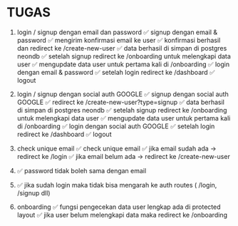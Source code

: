# TUGAS

1. login / signup dengan email dan password
✅ signup dengan email & password
✅ mengirim konfirmasi email ke user 
✅ konfirmasi berhasil dan redirect ke /create-new-user
✅ data berhasil di simpan di postgres neondb
✅ setelah signup redirect ke /onboarding untuk melengkapi data user
✅ mengupdate data user untuk pertama kali di /onboarding
✅ login dengan email & password
✅ setelah login redirect ke /dashboard
✅ logout

2. login / signup dengan social auth GOOGLE
✅ signup dengan social auth GOOGLE
✅ redirect ke /create-new-user?type=signup
✅ data berhasil di simpan di postgres neondb
✅ setelah signup redirect ke /onboarding untuk melengkapi data user
✅ mengupdate data user untuk pertama kali di /onboarding
✅ login dengan social auth GOOGLE
✅ setelah login redirect ke /dashboard
✅ logout

3. check unique email
✅ check unique email
✅ jika email sudah ada -> redirect ke /login
✅ jika email belum ada -> redirect ke /create-new-user

4. ✅ password tidak boleh sama dengan email

5. ✅ jika sudah login maka tidak bisa mengarah ke auth routes ( /login, /signup dll)

6. onboarding
✅ fungsi pengecekan data user lengkap ada di protected layout
✅ jika user belum melengkapi data maka redirect ke /onboarding

